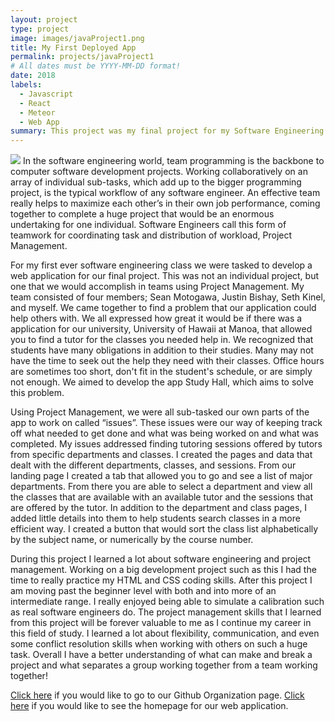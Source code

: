```yaml
---
layout: project
type: project
image: images/javaProject1.png
title: My First Deployed App
permalink: projects/javaProject1
# All dates must be YYYY-MM-DD format!
date: 2018
labels:
  - Javascript
  - React
  - Meteor
  - Web App
summary: This project was my final project for my Software Engineering class ICS 314. 
---
```


<img class="ui large right floated image" src="/images/studyhall2.jpg">
In the software engineering world, team programming is the backbone to computer software development projects. Working collaboratively on an array of individual sub-tasks, which add up to the bigger programming project, is the typical workflow of any software engineer. An effective team really helps to maximize each other’s in their own job performance, coming together to complete a huge project that would be an enormous undertaking for one individual. Software Engineers call this form of teamwork for coordinating task and distribution of workload, Project Management.

For my first ever software engineering class we were tasked to develop a web application for our final project. This was not an individual project, but one that we would accomplish in teams using Project Management. My team consisted of four members; Sean Motogawa, Justin Bishay, Seth Kinel, and myself. We came together to find a problem that our application could help others with. We all expressed how great it would be if there was a application for our university, University of Hawaii at Manoa, that allowed you to find a tutor for the classes you needed help in. We recognized that students have many obligations in addition to their studies. Many may not have the time to seek out the help they need with their classes. Office hours are sometimes too short, don't fit in the student's schedule, or are simply not enough. We aimed to develop the app Study Hall, which aims to solve this problem.

Using Project Management, we were all sub-tasked our own parts of the app to work on called “issues”.  These issues were our way of keeping track off what needed to get done and what was being worked on and what was completed. My issues addressed finding tutoring sessions offered by tutors from specific departments and classes. I created the pages and data that dealt with the different departments, classes, and sessions. From our landing page I created a tab that allowed you to go and see a list of major departments. From there you are able to select a department and view all the classes that are available with an available tutor and the sessions that are offered by the tutor. In addition to the department and class pages, I added little details into them to help students search classes in a more efficient way. I created a button that would sort the class list alphabetically by the subject name, or numerically by the course number.

During this project I learned a lot about software engineering and project management. Working on a big development project such as this I had the time to really practice my HTML and CSS coding skills. After this project I am moving past the beginner level with both and into more of an intermediate range. I really enjoyed being able to simulate a calibration such as real software engineers do. The project management skills that I learned from this project will be forever valuable to me as I continue my career in this field of study. I learned a lot about flexibility, communication, and even some conflict resolution skills when working with others on such a huge task. Overall I have a better understanding of what can make and break a project and what separates a group working together from a team working together!

[Click here](https://github.com/study-hall) if you would like to go to our Github Organization page. [Click here](https://study-hall.github.io/) if you would like to see the homepage for our web application.
